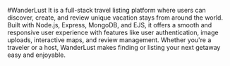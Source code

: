 #WanderLust 
It is a full-stack travel listing platform where users can discover, create, and review unique vacation stays from around the world. Built with Node.js, Express, MongoDB, and EJS, it offers a smooth and responsive user experience with features like user authentication, image uploads, interactive maps, and review management. Whether you're a traveler or a host, WanderLust makes finding or listing your next getaway easy and enjoyable.
